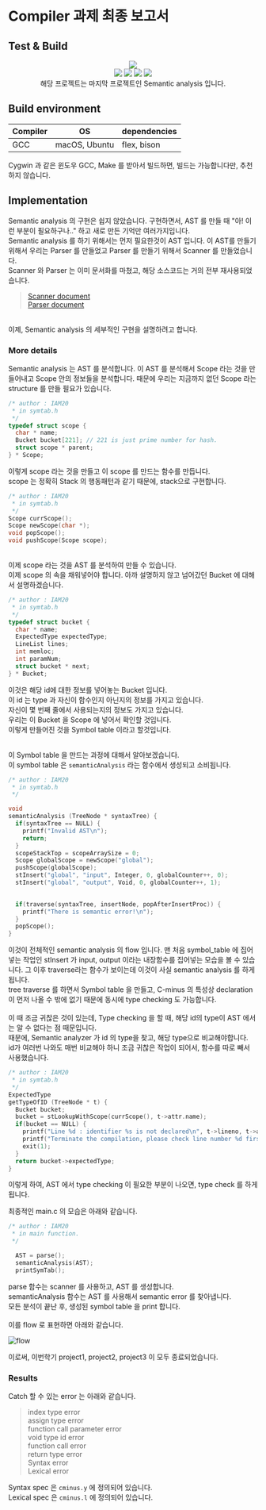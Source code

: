 # Compiler 과제 최종 보고서
## Test & Build

<p align=center>
<img src="https://user-images.githubusercontent.com/35682872/48176062-e3e39880-e351-11e8-8926-5f1928254a09.gif"/>
<br>
<img src="https://img.shields.io/badge/gcc-5.xx-green.svg"/>
<img src="https://img.shields.io/badge/dependencies-make-green.svg"/>
<img src="https://img.shields.io/badge/dependencies-flex-green.svg"/>
<img src="https://img.shields.io/badge/dependencies-bison-green.svg">
<br>
해당 프로젝트는 마지막 프로젝트인 Semantic analysis 입니다.
</p>

## Build environment
| Compiler | OS | dependencies |
|---|---|---|
| GCC | macOS, Ubuntu | flex, bison | 

Cygwin 과 같은 윈도우 GCC, Make 를 받아서 빌드하면, 빌드는 가능합니다만, 추천하지 않습니다.<br>

## Implementation
Semantic analysis 의 구현은 쉽지 않았습니다. 구현하면서, AST 를 만들 때 "아! 이런 부분이 필요하구나.." 하고 새로 만든 기억만 여러가지입니다.<br>
Semantic analysis 를 하기 위해서는 먼저 필요한것이 AST 입니다. 이 AST를 만들기 위해서 우리는 Parser 를 만들었고 Parser 를 만들기 위해서 Scanner 를 만들었습니다.<br>
Scanner 와 Parser 는 이미 문서화를 마쳤고, 해당 소스코드는 거의 전부 재사용되었습니다. <br>
> [Scanner document](https://github.com/IAM20/Compilers/tree/master/01_project) <br>
> [Parser document](https://github.com/IAM20/Compilers/tree/master/02_project)
<br>
이제, Semantic analysis 의 세부적인 구현을 설명하려고 합니다.

### More details
Semantic analysis 는 AST 를 분석합니다. 이 AST 를 분석해서 Scope 라는 것을 만들어내고 Scope 안의 정보들을 분석합니다. 때문에 우리는 지금까지 없던 Scope 라는 structure 를 만들 필요가 있습니다.
```cpp
/* author : IAM20
 * in symtab.h
 */
typedef struct scope {
  char * name;
  Bucket bucket[221]; // 221 is just prime number for hash.
  struct scope * parent;
} * Scope;
```
이렇게 scope 라는 것을 만들고 이 scope 를 만드는 함수를 만듭니다.<br>
scope 는 정확히 Stack 의 행동패턴과 같기 때문에, stack으로 구현합니다. <br>

```cpp
/* author : IAM20
 * in symtab.h
 */
Scope currScope();
Scope newScope(char *);
void popScope();
void pushScope(Scope scope);
```
<br>
이제 scope 라는 것을 AST 를 분석하여 만들 수 있습니다. <br>
이제 scope 의 속을 채워넣어야 합니다. 아까 설명하지 않고 넘어갔던 Bucket 에 대해서 설명하겠습니다.

```cpp
/* author : IAM20
 * in symtab.h
 */
typedef struct bucket {
  char * name;
  ExpectedType expectedType;
  LineList lines;
  int memloc;
  int paramNum;
  struct bucket * next;
} * Bucket;
```

이것은 해당 id에 대한 정보를 넣어놓는 Bucket 입니다. <br>
이 id 는 type 과 자신이 함수인지 아닌지의 정보를 가지고 있습니다. <br>
자신이 몇 번째 줄에서 사용되는지의 정보도 가지고 있습니다. <br>
우리는 이 Bucket 을 Scope 에 넣어서 확인할 것입니다. <br>
이렇게 만들어진 것을 Symbol table 이라고 할것입니다. <br>
<br>

이 Symbol table 을 만드는 과정에 대해서 알아보겠습니다. <br>
이 symbol table 은 `semanticAnalysis` 라는 함수에서 생성되고 소비됩니다. <br>

```cpp
/* author : IAM20
 * in symtab.h
 */

void 
semanticAnalysis (TreeNode * syntaxTree) {
  if(syntaxTree == NULL) {
    printf("Invalid AST\n");
    return;
  }
  scopeStackTop = scopeArraySize = 0;
  Scope globalScope = newScope("global");
  pushScope(globalScope);
  stInsert("global", "input", Integer, 0, globalCounter++, 0);
  stInsert("global", "output", Void, 0, globalCounter++, 1);
  

  if(traverse(syntaxTree, insertNode, popAfterInsertProc)) {
    printf("There is semantic error!\n");
  }
  popScope();
}
```

이것이 전체적인 semantic analysis 의 flow 입니다. 맨 처음 symbol_table 에 집어넣는 작업인 stInsert 가 input, output 이라는 내장함수를 집어넣는 모습을 볼 수 있습니다.
그 이후 traverse라는 함수가 보이는데 이것이 사실 semantic analysis 를 하게됩니다. <br>
tree traverse 를 하면서 Symbol table 을 만들고, C-minus 의 특성상 declaration 이 먼저 나올 수 밖에 없기 때문에 동시에 type checking 도 가능합니다. <br>
<br>
이 때 조금 귀찮은 것이 있는데, Type checking 을 할 때, 해당 id의 type이 AST 에서는 알 수 없다는 점 때문입니다. <br>
때문에, Semantic analyzer 가 id 의 type을 찾고, 해당 type으로 비교해야합니다.<br> 
id가 여러번 나와도 매번 비교해야 하니 조금 귀찮은 작업이 되어서, 함수를 따로 빼서 사용했습니다. <br>

```cpp
/* author : IAM20
 * in symtab.h
 */
ExpectedType
getTypeOfID (TreeNode * t) {
  Bucket bucket;
  bucket = stLookupWithScope(currScope(), t->attr.name);
  if(bucket == NULL) {
    printf("Line %d : identifier %s is not declared\n", t->lineno, t->attr.name);
    printf("Terminate the compilation, please check line number %d first\n", t->lineno);
    exit(1);
  }
  return bucket->expectedType;
}
```

이렇게 하여, AST 에서 type checking 이 필요한 부분이 나오면, type check 를 하게됩니다.

최종적인 main.c 의 모습은 아래와 같습니다.
```cpp
/* author : IAM20
 * in main function.
 */

  AST = parse();
  semanticAnalysis(AST);
  printSymTab();
```
parse 함수는 scanner 를 사용하고, AST 를 생성합니다.<br>
semanticAnalysis 함수는 AST 를 사용해서 semantic error 를 찾아냅니다.<br>
모든 분석이 끝난 후, 생성된 symbol table 을 print 합니다.<br>
<br>
이를 flow 로 표현하면 아래와 같습니다.

![flow](https://user-images.githubusercontent.com/35682872/49925361-0130f700-fefc-11e8-8337-ab63a3a91678.png)


이로써, 이번학기 project1, project2, project3 이 모두 종료되었습니다.

### Results
Catch 할 수 있는 error 는 아래와 같습니다.
> index type error <br>
> assign type error <br>
> function call parameter error <br>
> void type id error <br>
> function call error <br>
> return type error <br>
> Syntax error<br>
> Lexical error<br>

Syntax spec 은 `cminus.y` 에 정의되어 있습니다. <br>
Lexical spec 은 `cminus.l` 에 정의되어 있습니다.<br>